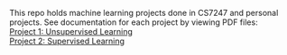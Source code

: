 This repo holds machine learning projects done in CS7247 and personal projects. See documentation for each project by viewing PDF files:<br>
[Project 1: Unsupervised Learning](Project1-UnsupervisedLearning/Project%201%20-%20%20Unsupervised%20Learning%20Report%20Michael%20Rizig.pdf)
<br>
[Project 2: Supervised Learning](Project2-SupervisedLearning/Project%202%20-%20Supervised%20Learning%20Michael%20Rizig.pdf)
